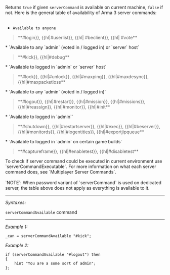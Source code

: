 Returns `true` if given `serverCommand` is available on current machine, `false` if not. Here is the general table of availability of Arma 3 server commands:
<br><br>
* `Available to anyone`
<blockquote>**#login}}, {{hl|#userlist}}, {{hl| #beclient}}, {{hl| #vote**</blockquote>
* `Available to any `admin` (voted in / logged in) or `server` host`
<blockquote>**#kick}}, {{hl|#debug**</blockquote>
* `Available to logged in `admin` or `server` host`
<blockquote>**#lock}}, {{hl|#unlock}}, {{hl|#maxping}}, {{hl|#maxdesync}}, {{hl|#maxpacketloss**</blockquote>
* `Available to any `admin` (voted in / logged in)`
<blockquote>**#logout}}, {{hl|#restart}}, {{hl|#mission}}, {{hl|#missions}}, {{hl|#reassign}}, {{hl|#monitor}}, {{hl|#init**</blockquote>
* `Available to logged in `admin``
<blockquote>**#shutdown}}, {{hl|#restartserver}}, {{hl|#exec}}, {{hl|#beserver}}, {{hl|#monitords}}, {{hl|#logentities}}, {{hl|#exportjipqueue**</blockquote>
* `Available to logged in `admin` on certain game builds`
<blockquote>**#captureframe}}, {{hl|#enabletest}}, {{hl|#disabletest**</blockquote>
To check if server command could be executed in current environment use `serverCommandExecutable`. For more information on what each server command does, see `Multiplayer Server Commands`.<br><br>
`NOTE`: When password variant of `serverCommand` is used on dedicated server, the table above does not apply as everything is available to it.


---
*Syntaxes:*

`serverCommandAvailable` command

---
*Example 1:*

```sqf
_can = serverCommandAvailable "#kick";
```

*Example 2:*

```sqf
if (serverCommandAvailable "#logout") then 
{
	hint "You are a some sort of admin";
};
```